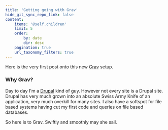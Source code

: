 ```yaml
---
title: 'Getting going with Grav'
hide_git_sync_repo_link: false
content:
    items: '@self.children'
    limit: 5
    order:
        by: date
        dir: desc
    pagination: true
    url_taxonomy_filters: true
---
```


Here is the very first post onto this new [Grav](https://getgrav.org/) setup.

### Why Grav? 
Day to day I'm a [Drupal](https:/drupal.org) kind of guy. However not every site is a Drupal site. Drupal has very much grown into an absolute Swiss Army Knife of an application, very much overkill for many sites. I also have a softspot for file based systems having cut my first code and queries on file based databases.

So here is to Grav. Swiftly and smoothly may she sail.